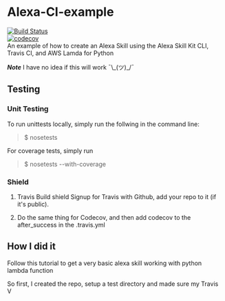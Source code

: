 # Alexa-CI-example
[![Build Status](https://travis-ci.org/ryandens/Alexa-CI-example.svg?branch=master)](https://travis-ci.org/ryandens/Alexa-CI-example)  
[![codecov](https://codecov.io/gh/ryandens/Alexa-CI-example/branch/master/graph/badge.svg)](https://codecov.io/gh/ryandens/Alexa-CI-example)  
An example of how to create an Alexa Skill using the Alexa Skill Kit CLI, Travis CI, and AWS Lamda for Python


***Note*** I have no idea if this will work ¯\\\_(ツ)\_/¯

## Testing

### Unit Testing
To run unittests locally, simply run the follwing in the command line:
> $ nosetests

For coverage tests, simply run
> $ nosetests --with-coverage

### Shield
1. Travis Build shield
Signup for Travis with Github, add your repo to it (if it's public). 

2. Do the same thing for Codecov, and then add codecov to the after_success in the .travis.yml 

## How I did it
Follow this tutorial to get a very basic alexa skill working with python lambda function


So first, I created the repo, setup a test directory and made sure my Travis V
